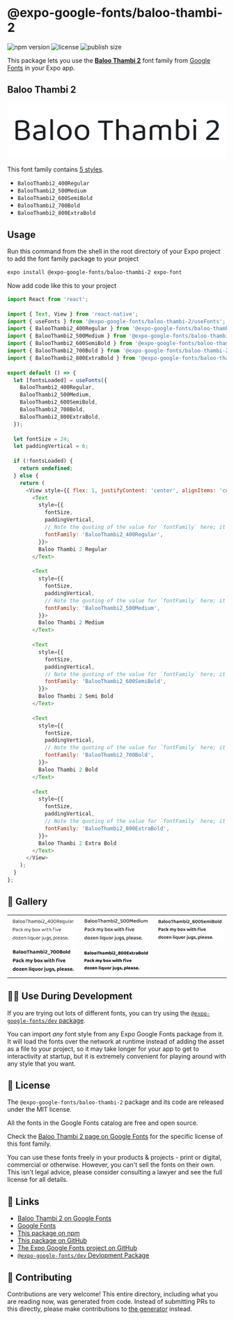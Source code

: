 # @expo-google-fonts/baloo-thambi-2

![npm version](https://flat.badgen.net/npm/v/@expo-google-fonts/baloo-thambi-2)
![license](https://flat.badgen.net/github/license/expo/google-fonts)
![publish size](https://flat.badgen.net/packagephobia/install/@expo-google-fonts/baloo-thambi-2)

This package lets you use the [**Baloo Thambi 2**](https://fonts.google.com/specimen/Baloo+Thambi+2) font family from [Google Fonts](https://fonts.google.com/) in your Expo app.

## Baloo Thambi 2

![Baloo Thambi 2](./font-family.png)

This font family contains [5 styles](#-gallery).

- `BalooThambi2_400Regular`
- `BalooThambi2_500Medium`
- `BalooThambi2_600SemiBold`
- `BalooThambi2_700Bold`
- `BalooThambi2_800ExtraBold`

## Usage

Run this command from the shell in the root directory of your Expo project to add the font family package to your project
```sh
expo install @expo-google-fonts/baloo-thambi-2 expo-font
```

Now add code like this to your project
```js
import React from 'react';

import { Text, View } from 'react-native';
import { useFonts } from '@expo-google-fonts/baloo-thambi-2/useFonts';
import { BalooThambi2_400Regular } from '@expo-google-fonts/baloo-thambi-2/400Regular';
import { BalooThambi2_500Medium } from '@expo-google-fonts/baloo-thambi-2/500Medium';
import { BalooThambi2_600SemiBold } from '@expo-google-fonts/baloo-thambi-2/600SemiBold';
import { BalooThambi2_700Bold } from '@expo-google-fonts/baloo-thambi-2/700Bold';
import { BalooThambi2_800ExtraBold } from '@expo-google-fonts/baloo-thambi-2/800ExtraBold';

export default () => {
  let [fontsLoaded] = useFonts({
    BalooThambi2_400Regular,
    BalooThambi2_500Medium,
    BalooThambi2_600SemiBold,
    BalooThambi2_700Bold,
    BalooThambi2_800ExtraBold,
  });

  let fontSize = 24;
  let paddingVertical = 6;

  if (!fontsLoaded) {
    return undefined;
  } else {
    return (
      <View style={{ flex: 1, justifyContent: 'center', alignItems: 'center' }}>
        <Text
          style={{
            fontSize,
            paddingVertical,
            // Note the quoting of the value for `fontFamily` here; it expects a string!
            fontFamily: 'BalooThambi2_400Regular',
          }}>
          Baloo Thambi 2 Regular
        </Text>

        <Text
          style={{
            fontSize,
            paddingVertical,
            // Note the quoting of the value for `fontFamily` here; it expects a string!
            fontFamily: 'BalooThambi2_500Medium',
          }}>
          Baloo Thambi 2 Medium
        </Text>

        <Text
          style={{
            fontSize,
            paddingVertical,
            // Note the quoting of the value for `fontFamily` here; it expects a string!
            fontFamily: 'BalooThambi2_600SemiBold',
          }}>
          Baloo Thambi 2 Semi Bold
        </Text>

        <Text
          style={{
            fontSize,
            paddingVertical,
            // Note the quoting of the value for `fontFamily` here; it expects a string!
            fontFamily: 'BalooThambi2_700Bold',
          }}>
          Baloo Thambi 2 Bold
        </Text>

        <Text
          style={{
            fontSize,
            paddingVertical,
            // Note the quoting of the value for `fontFamily` here; it expects a string!
            fontFamily: 'BalooThambi2_800ExtraBold',
          }}>
          Baloo Thambi 2 Extra Bold
        </Text>
      </View>
    );
  }
};

```

## 🔡 Gallery


||||
|-|-|-|
|![BalooThambi2_400Regular](./BalooThambi2_400Regular.ttf.png)|![BalooThambi2_500Medium](./BalooThambi2_500Medium.ttf.png)|![BalooThambi2_600SemiBold](./BalooThambi2_600SemiBold.ttf.png)||
|![BalooThambi2_700Bold](./BalooThambi2_700Bold.ttf.png)|![BalooThambi2_800ExtraBold](./BalooThambi2_800ExtraBold.ttf.png)|||


## 👩‍💻 Use During Development

If you are trying out lots of different fonts, you can try using the [`@expo-google-fonts/dev` package](https://github.com/expo/google-fonts/tree/master/font-packages/dev#readme).

You can import *any* font style from any Expo Google Fonts package from it. It will load the fonts
over the network at runtime instead of adding the asset as a file to your project, so it may take longer
for your app to get to interactivity at startup, but it is extremely convenient
for playing around with any style that you want.

## 📖 License

The `@expo-google-fonts/baloo-thambi-2` package and its code are released under the MIT license.

All the fonts in the Google Fonts catalog are free and open source.

Check the [Baloo Thambi 2 page on Google Fonts](https://fonts.google.com/specimen/Baloo+Thambi+2) for the specific license of this font family.

You can use these fonts freely in your products & projects - print or digital, commercial or otherwise. However, you can't sell the fonts on their own. This isn't legal advice, please consider consulting a lawyer and see the full license for all details.

## 🔗 Links

- [Baloo Thambi 2 on Google Fonts](https://fonts.google.com/specimen/Baloo+Thambi+2)
- [Google Fonts](https://fonts.google.com/)
- [This package on npm](https://www.npmjs.com/package/@expo-google-fonts/baloo-thambi-2)
- [This package on GitHub](https://github.com/expo/google-fonts/tree/master/font-packages/baloo-thambi-2)
- [The Expo Google Fonts project on GitHub](https://github.com/expo/google-fonts)
- [`@expo-google-fonts/dev` Devlopment Package](https://github.com/expo/google-fonts/tree/master/font-packages/dev)

## 🤝 Contributing

Contributions are very welcome! This entire directory, including what you are reading now, was generated from code. Instead of submitting PRs to this directly, please make contributions to [the generator](https://github.com/expo/google-fonts/tree/master/packages/generator) instead.
